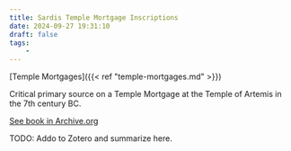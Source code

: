 ```yaml
---
title: Sardis Temple Mortgage Inscriptions
date: 2024-09-27 19:31:10
draft: false
tags:
    - 
---
```


[Temple Mortgages]({{< ref "temple-mortgages.md" >}})

Critical primary source on a Temple Mortgage at the Temple of Artemis in the 7th century BC.

[See book in Archive.org](https://archive.org/details/pt1sardispublica07ameruoft/page/n11/mode/2up)

TODO: Addo to Zotero and summarize here.

